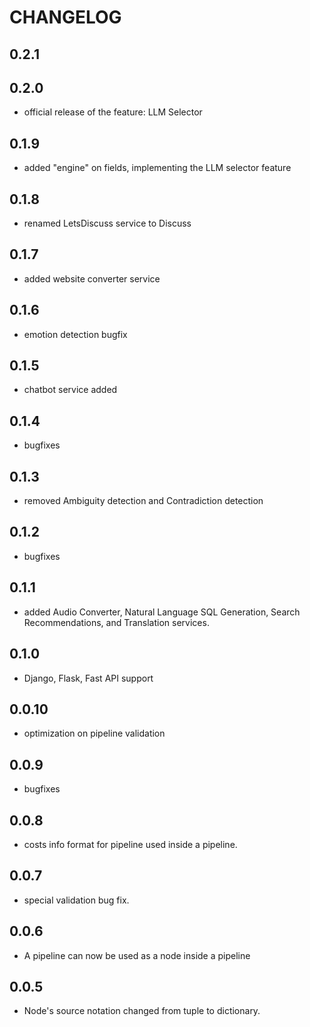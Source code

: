 # CHANGELOG

## 0.2.1

## 0.2.0
- official release of the feature: LLM Selector

## 0.1.9
- added "engine" on fields, implementing the LLM selector feature

## 0.1.8
- renamed LetsDiscuss service to Discuss

## 0.1.7
- added website converter service

## 0.1.6
- emotion detection bugfix

## 0.1.5
- chatbot service added

## 0.1.4 
- bugfixes

## 0.1.3
- removed Ambiguity detection and Contradiction detection

## 0.1.2
- bugfixes

## 0.1.1
- added Audio Converter, Natural Language SQL Generation, Search Recommendations, and Translation services.

## 0.1.0
- Django, Flask, Fast API support

## 0.0.10
- optimization on pipeline validation

## 0.0.9
- bugfixes 

## 0.0.8
- costs info format for pipeline used inside a pipeline.

## 0.0.7
- special validation bug fix.

## 0.0.6
- A pipeline can now be used as a node inside a pipeline

## 0.0.5
- Node's source notation changed from tuple to dictionary.
